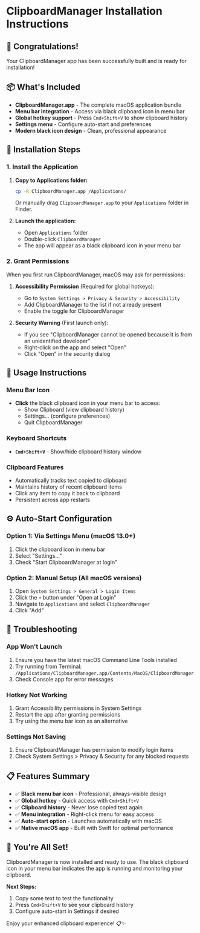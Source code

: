 # ClipboardManager Installation Instructions

## 🎉 Congratulations!

Your ClipboardManager app has been successfully built and is ready for installation!

## 📦 What's Included

- **ClipboardManager.app** - The complete macOS application bundle
- **Menu bar integration** - Access via black clipboard icon in menu bar
- **Global hotkey support** - Press `Cmd+Shift+V` to show clipboard history
- **Settings menu** - Configure auto-start and preferences
- **Modern black icon design** - Clean, professional appearance

## 🚀 Installation Steps

### 1. Install the Application

1. **Copy to Applications folder:**

   ```bash
   cp -R ClipboardManager.app /Applications/
   ```

   Or manually drag `ClipboardManager.app` to your `Applications` folder in Finder.

2. **Launch the application:**
   - Open `Applications` folder
   - Double-click `ClipboardManager`
   - The app will appear as a black clipboard icon in your menu bar

### 2. Grant Permissions

When you first run ClipboardManager, macOS may ask for permissions:

1. **Accessibility Permission** (Required for global hotkeys):

   - Go to `System Settings > Privacy & Security > Accessibility`
   - Add ClipboardManager to the list if not already present
   - Enable the toggle for ClipboardManager

2. **Security Warning** (First launch only):
   - If you see "ClipboardManager cannot be opened because it is from an unidentified developer"
   - Right-click on the app and select "Open"
   - Click "Open" in the security dialog

## 🎯 Usage Instructions

### Menu Bar Icon

- **Click** the black clipboard icon in your menu bar to access:
  - Show Clipboard (view clipboard history)
  - Settings... (configure preferences)
  - Quit ClipboardManager

### Keyboard Shortcuts

- **`Cmd+Shift+V`** - Show/hide clipboard history window

### Clipboard Features

- Automatically tracks text copied to clipboard
- Maintains history of recent clipboard items
- Click any item to copy it back to clipboard
- Persistent across app restarts

## ⚙️ Auto-Start Configuration

### Option 1: Via Settings Menu (macOS 13.0+)

1. Click the clipboard icon in menu bar
2. Select "Settings..."
3. Check "Start ClipboardManager at login"

### Option 2: Manual Setup (All macOS versions)

1. Open `System Settings > General > Login Items`
2. Click the `+` button under "Open at Login"
3. Navigate to `Applications` and select `ClipboardManager`
4. Click "Add"

## 🔧 Troubleshooting

### App Won't Launch

1. Ensure you have the latest macOS Command Line Tools installed
2. Try running from Terminal: `/Applications/ClipboardManager.app/Contents/MacOS/ClipboardManager`
3. Check Console app for error messages

### Hotkey Not Working

1. Grant Accessibility permissions in System Settings
2. Restart the app after granting permissions
3. Try using the menu bar icon as an alternative

### Settings Not Saving

1. Ensure ClipboardManager has permission to modify login items
2. Check System Settings > Privacy & Security for any blocked requests

## 📋 Features Summary

- ✅ **Black menu bar icon** - Professional, always-visible design
- ✅ **Global hotkey** - Quick access with `Cmd+Shift+V`
- ✅ **Clipboard history** - Never lose copied text again
- ✅ **Menu integration** - Right-click menu for easy access
- ✅ **Auto-start option** - Launches automatically with macOS
- ✅ **Native macOS app** - Built with Swift for optimal performance

## 🎊 You're All Set!

ClipboardManager is now installed and ready to use. The black clipboard icon in your menu bar indicates the app is running and monitoring your clipboard.

**Next Steps:**

1. Copy some text to test the functionality
2. Press `Cmd+Shift+V` to see your clipboard history
3. Configure auto-start in Settings if desired

Enjoy your enhanced clipboard experience! 📋✨
